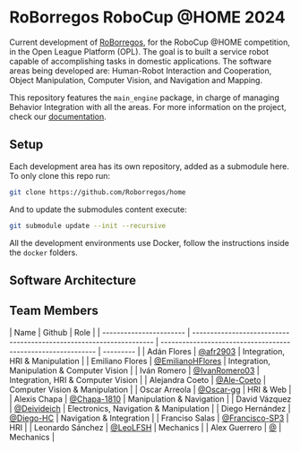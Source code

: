 # RoBorregos RoboCup @HOME 2024

Current development of [RoBorregos](www.roborregos.com), for the RoboCup @HOME competition, in the Open League Platform (OPL). The goal is to built a service robot capable of accomplishing tasks in domestic applications. The software areas being developed are: Human-Robot Interaction and Cooperation, Object Manipulation, Computer Vision, and Navigation and Mapping.

This repository features the `main_engine` package, in charge of managing Behavior Integration with all the areas.
For more information on the project, check our [documentation](https://docs.rbrgs.com/home/).

## Setup

Each development area has its own repository, added as a submodule here. To only clone this repo run:

```bash
git clone https://github.com/Roborregos/home
```

And to update the submodules content execute:

```bash
git submodule update --init --recursive
```

All the development environments use Docker, follow the instructions inside the `docker` folders.

## Software Architecture



## Team Members

| Name                    | Github                                                       | Role      |
| ----------------------- | ------------------------------------------------------------------- | ------------------------------------------------------------ | --------- |
| Adán Flores | [@afr2903](https://github.com/afr2903) | Integration, HRI & Manipulation |
| Emiliano Flores | [@EmilianoHFlores](https://github.com/EmilianoHFlores) | Integration, Manipulation & Computer Vision |
| Iván Romero | [@IvanRomero03](https://github.com/IvanRomero03) | Integration, HRI & Computer Vision |
| Alejandra Coeto | [@Ale-Coeto](https://github.com/Ale-Coeto) | Computer Vision & Manipulation |
| Oscar Arreola | [@Oscar-gg](https://github.com/Oscar-gg) | HRI & Web |
| Alexis Chapa | [@Chapa-1810](https://github.com/Chapa-1810) | Manipulation & Navigation |
| David Vázquez | [@Deivideich](https://github.com/Deivideich) | Electronics, Navigation & Manipulation | 
| Diego Hernández | [@Diego-HC](https://github.com/Diego-HC) | Navigation & Integration |
| Franciso Salas | [@Francisco-SP3](http://github.com/Francisco-SP3) | HRI |
| Leonardo Sánchez | [@LeoLFSH](https://github.com/LeoLFSH) | Mechanics |
| Alex Guerrero | [@]() | Mechanics |